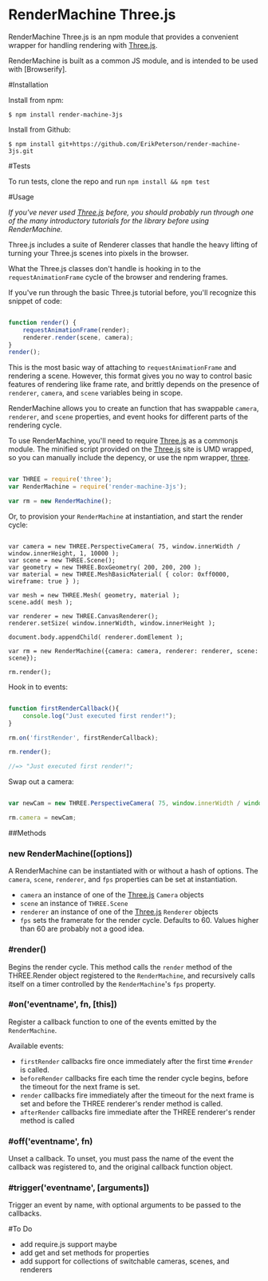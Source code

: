 [Three.js]: http://threejs.org 
[Broswerify]: http://browserify.org/

RenderMachine Three.js
======================

RenderMachine Three.js is an npm module that provides a convenient wrapper for handling rendering with [Three.js]. 

RenderMachine is built as a common JS module, and is intended to be used with [Browserify].

#Installation

Install from npm:

```shell
$ npm install render-machine-3js

```

Install from Github:

```shell
$ npm install git+https://github.com/ErikPeterson/render-machine-3js.git

```

#Tests

To run tests, clone the repo and run `npm install && npm test`

#Usage

*If you've never used [Three.js] before, you should probably run through one of the many introductory tutorials for the library before using RenderMachine.*

Three.js includes a suite of Renderer classes that handle the heavy lifting of turning your Three.js scenes into pixels in the browser. 

What the Three.js classes don't handle is hooking in to the `requestAnimationFrame` cycle of the browser and rendering frames.

If you've run through the basic Three.js tutorial before, you'll recognize this snippet of code:

```javascript

function render() {
	requestAnimationFrame(render);
	renderer.render(scene, camera);
}
render();

```

This is the most basic way of attaching to `requestAnimationFrame` and rendering a scene. However, this format gives you no way to control basic features of rendering like frame rate, and brittly depends on the presence of `renderer`, `camera`, and `scene` variables being in scope.

RenderMachine allows you to create an function that has swappable `camera`, `renderer`, and `scene` properties, and event hooks for different parts of the rendering cycle.

To use RenderMachine, you'll need to require [Three.js] as a commonjs module. The minified script provided on the [Three.js] site is UMD wrapped, so you can manually include the depency, or use the npm wrapper, [three](https://www.npmjs.org/package/three).


```javascript

var THREE = require('three');
var RenderMachine = require('render-machine-3js');

var rm = new RenderMachine();

```

Or, to provision your `RenderMachine` at instantiation, and start the render cycle:

```javacript

var camera = new THREE.PerspectiveCamera( 75, window.innerWidth / window.innerHeight, 1, 10000 );
var scene = new THREE.Scene();
var geometry = new THREE.BoxGeometry( 200, 200, 200 );
var material = new THREE.MeshBasicMaterial( { color: 0xff0000, wireframe: true } );

var mesh = new THREE.Mesh( geometry, material );
scene.add( mesh );

var renderer = new THREE.CanvasRenderer();
renderer.setSize( window.innerWidth, window.innerHeight );

document.body.appendChild( renderer.domElement );

var rm = new RenderMachine({camera: camera, renderer: renderer, scene: scene});

rm.render();

```

Hook in to events:

```javascript

function firstRenderCallback(){
	console.log("Just executed first render!");
}

rm.on('firstRender', firstRenderCallback);

rm.render();

//=> "Just executed first render!";

```

Swap out a camera:

```javascript

var newCam = new THREE.PerspectiveCamera( 75, window.innerWidth / window.innerHeight, 1, 10000 );

rm.camera = newCam;

```

##Methods

### new RenderMachine([options])

A RenderMachine can be instantiated with or without a hash of options. The `camera`, `scene`, `renderer`, and `fps` properties can be set at instantiation.

- `camera` an instance of one of the [Three.js] `Camera` objects
- `scene` an instance of `THREE.Scene`
- `renderer` an instance of one of the [Three.js] `Renderer` objects
- `fps` sets the framerate for the render cycle. Defaults to 60. Values higher than 60 are probably not a good idea.

### \#render()

Begins the render cycle. This method calls the `render` method of the THREE.Render object registered to the `RenderMachine`, and recursively calls itself on a timer controlled by the `RenderMachine`'s `fps` property.

### \#on('eventname', fn, [this])

Register a callback function to one of the events emitted by the `RenderMachine`.

Available events:

- `firstRender` callbacks fire once immediately after the first time `#render` is called.
- `beforeRender` callbacks fire each time the render cycle begins, before the timeout for the next frame is set.
- `render` callbacks fire immediately after the timeout for the next frame is set and before the THREE renderer's render method is called.
- `afterRender` callbacks fire immediate after the THREE renderer's render method is called

### \#off('eventname', fn)

Unset a callback. To unset, you must pass the name of the event the callback was registered to, and the original callback function object.

### \#trigger('eventname', [arguments])

Trigger an event by name, with optional arguments to be passed to the callbacks.

#To Do

- add require.js support maybe
- add get and set methods for properties
- add support for collections of switchable cameras, scenes, and renderers

